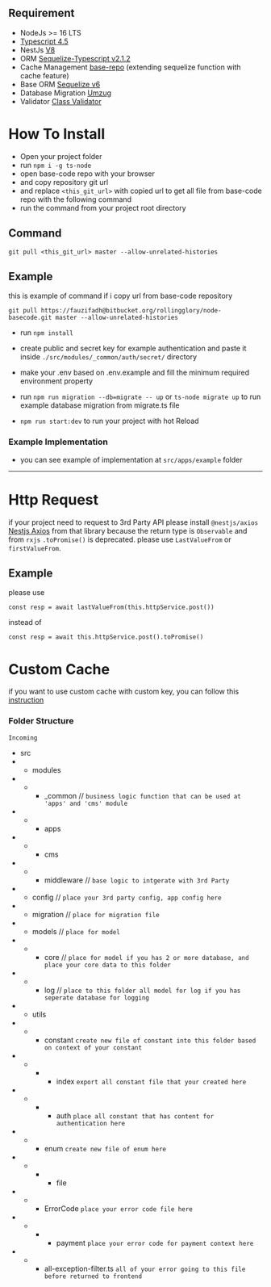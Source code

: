 ## Requirement
- NodeJs >= 16 LTS 
- [Typescript 4.5](https://www.typescriptlang.org/docs/)
- NestJs [V8](https://nestjs.com/)
- ORM [Sequelize-Typescript v2.1.2](https://www.npmjs.com/package/sequelize-typescript)
- Cache Management [base-repo](https://github.com/FauziFadhi/base-repo) (extending sequelize function with cache feature)
- Base ORM [Sequelize v6](https://sequelize.org/master/)
- Database Migration [Umzug](https://github.com/sequelize/umzug)
- Validator [Class Validator](https://github.com/typestack/class-validator)

# How To Install


- Open your project folder
- run ``` npm i -g ts-node ```
- open base-code repo with your browser
- and copy repository git url
- and replace `<this_git_url>` with copied url to get all file from base-code repo with the following command
- run the command from your project root directory
## Command
```
git pull <this_git_url> master --allow-unrelated-histories
```
## Example
this is example of command if i copy url from base-code repository
```
git pull https://fauzifadh@bitbucket.org/rollingglory/node-basecode.git master --allow-unrelated-histories
```
- run `npm install`
- create public and secret key for example authentication and paste it inside `./src/modules/_common/auth/secret/` directory
- make your .env based on .env.example and fill the minimum required environment property
- run `npm run migration --db=migrate -- up` or `ts-node migrate up` to run example database migration from migrate.ts file

- `npm run start:dev` to run your project with hot Reload

### Example Implementation
- you can see example of implementation at `src/apps/example` folder

----

# Http Request
if your project need to request to 3rd Party API please install `@nestjs/axios` [Nestjs Axios](https://www.npmjs.com/package/@nestjs/axios)
from that library because the return type is `Observable` and from `rxjs` `.toPromise()` is deprecated.
please use `LastValueFrom` or `firstValueFrom`.
## Example
please use

`const resp = await lastValueFrom(this.httpService.post())`

instead of

`const resp = await this.httpService.post().toPromise()`

# Custom Cache
if you want to use custom cache with custom key, you can follow this [instruction](https://docs.nestjs.com/techniques/caching#interacting-with-the-cache-store)
### Folder Structure

 ```Incoming```

 - src
 - - modules
 - - - _common // `business logic function that can be used at 'apps' and 'cms' module`
 - - - apps
 - - - cms
 - - - middleware // `base logic to intgerate with 3rd Party`
 - - config // `place your 3rd party config, app config here`
 - - migration // `place for migration file`
 - - models // `place for model`
 - - - core // `place for model if you has 2 or more database, and place your core data to this folder`
 - - - log // `place to this folder all model for log if you has seperate database for logging`
 - - utils
 - - - constant `create new file of constant into this folder based on context of your constant`
 - - - - index `export all constant file that your created here`
 - - - - auth `place all constant that has content for authentication here`
 - - - enum `create new file of enum here`
 - - - - file
 - - - ErrorCode `place your error code file here`
 - - - - payment `place your error code for payment context here`
 - - - all-exception-filter.ts `all of your error going to this file before returned to frontend`